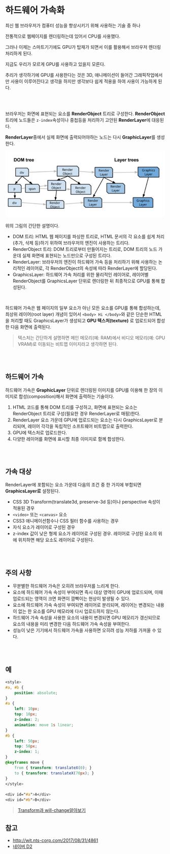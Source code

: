 # 하드웨어 가속화

최신 웹 브라우저가 컴퓨터 성능을 향상시키기 위해 사용하는 기술 중 하나
<br/>

전통적으로 웹페이지를 렌더링하는데 있어서 CPU를 사용했다.
<br/>

그러나 이제는 스마트기기에도 GPU가 탑재가 되면서 이를 활용해서 브라우저 렌더링 처리하게 된다.
<br/>

지금도 우리가 모르게 GPU를 사용하고 있을지 모른다.
<br/>

추리가 생각하기에 GPU를 사용한다는 것은 3D, 애니메이션이 들어간 그래픽작업에서만 사용이 이루어진다고 생각을 하지만 생각보다 쉽게 적용을 하여 사용이 가능하게 된다.

<br/>
<br/>

브라우저는 화면에 표현되는 요소를 **RenderObject** 트리로 구성한다. **RenderObject** 트리에 노드들은 `z-index`속성이나 중첩등을 처리하기 고안된 **RenderLayer**에 대응된다.
<br/>

**RenderLayer**중에서 실제 화면에 출력되어야하는 노드는 다시 **GraphicLayer**를 생성한다.
<br/>

![graphic layer](https://github.com/SeonHyungJo/FrontEnd-Dev/blob/master/assets/image/graphicLayer.png?raw=true)
<br/>

위의 그림의 간단한 설명이다.

- DOM 트리: HTML 웹 페이지를 파싱한 트리로, HTML 문서의 각 요소를 쉽게 처리(추가, 삭제 등)하기 위하여 브라우저의 엔진이 사용하는 트리다.
- RenderObject 트리: DOM 트리로부터 만들어지는 트리로, DOM 트리의 노드 가운데 실제 화면에 표현되는 노드만으로 구성된 트리다.
- RenderLayer: 브라우저의 엔진이 하드웨어 가속 등을 처리하기 위해 사용하는 논리적인 레이어로, 각 RenderObject의 속성에 따라 RenderLayer에 할당된다.
- GraphicsLayer: 하드웨어 가속 처리를 위한 물리적인 레이어로, 레이어별 RenderObject를 GraphicsLayer 단위로 렌더링한 뒤 최종적으로 GPU를 통해 합성된다.

<br/>

하드웨어 가속은 웹 페이지의 일부 요소가 아닌 모든 요소를 GPU를 통해 합성하는데, 최상위 레이어(root layer) 개념이 있어서 `<body> Hi </body>`와 같은 단순한 HTML을 처리할 때도 GraphicsLayer가 생성되고 **GPU 텍스처(texture)** 로 업로드되어 합성한 다음 화면에 출력된다.

> 텍스처는 간단하게 설명하면 메인 메모리(예: RAM)에서 비디오 메모리(예: GPU VRAM)로 이동되는 비트맵 이미지라고 생각하면 된다.

<br/>
<br/>

## 하드웨어 가속

하드웨어 가속은 **GraphicLayer** 단위로 렌더링된 이미지를 GPU를 이용해 한 장의 이미지로 합성(composition)해서 화면에 출력하는 기술이다.
<br/>

1. HTML 코드를 통해 DOM 트리를 구성하고, 화면에 표현되는 요소는 RenderObject 트리로 구성(필요한 경우 RenderLayer로 매핑)한다.
2. RenderLayer 요소 가운데 GPU에 업로드되는 요소는 다시 GraphicsLayer로 분리되며, 레이어 각각을 독립적인 소프트웨어 비트맵으로 출력한다.
3. GPU에 텍스처로 업로드한다.
4. 다양한 레이어를 화면에 표시할 최종 이미지로 함께 합성한다.

<br/>
<br/>

## 가속 대상

RenderLayer에 포함되는 요소 가운데 다음의 조건 중 한 가지에 부합되면 **GraphicsLayer로** 설정된다.

- CSS 3D Transform(translate3d, preserve-3d 등)이나 perspective 속성이 적용된 경우
- `<video>` 또는 `<canvas>` 요소
- CSS3 애니메이션함수나 CSS 필터 함수를 사용하는 경우
- 자식 요소가 레이어로 구성된 경우
- z-index 값이 낮은 형제 요소가 레이어로 구성된 경우. 레이어로 구성된 요소의 위에 위치하면 해당 요소도 레이어로 구성된다.

<br/>
<br/>

## 주의 사항

- 무분별한 하드웨어 가속은 오히려 브라우저를 느리게 한다.
- 요소에 하드웨어 가속 속성이 부여되면 즉시 대상 영역이 GPU에 업로드되며, 이때 업로드되는 영역이 크면 화면이 깜빡이는 현상이 발생될 수 있다.
- 요소에 하드웨어 가속 속성이 부여되면 레이어로 분리되며, 레이어는 변경되는 내용이 없는 한 요소를 GPU 메모리에 다시 업로드하지 않는다.
- 하드웨어 가속 속성을 사용한 요소의 내용이 변경되면 GPU 메모리가 갱신되므로 요소의 내용을 미리 변경한 다음 하드웨어 가속 속성을 부여한다.
- 성능이 낮은 기기에서 하드웨어 가속을 사용하면 오히려 성능 저하를 가져올 수 있다.

<br/>
<br/>

## 예

```css
<style>
#a, #b {
    position: absolute;
}
#a {
    left: 10px;
    top: 10px;
    z-index: 2;
    animation: move 1s linear;
}
#b {
    left: 50px;
    top: 50px;
    z-index: 1;
}
@keyframes move {
    from { transform: translateX(0); }
    to { transform: translateX(70px); }
}
</style>

<div id="#a">A</div>
<div id="#b">B</div>
```

> [Transform과 will-change알아보기](https://github.com/SeonHyungJo/CSS/tree/master/CSS_Tranform%26will-change)

## 참고

- http://wit.nts-corp.com/2017/08/31/4861
- [네이버 D2](https://d2.naver.com/helloworld/2061385)